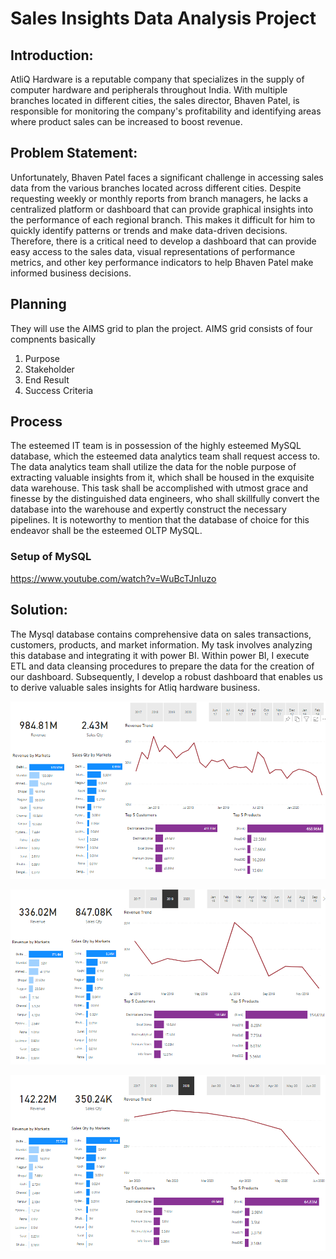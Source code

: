 # Sales Insights Data Analysis Project

## Introduction:
AtliQ Hardware is a reputable company that specializes in the supply of computer hardware and peripherals throughout India. With multiple branches located in different cities, the sales director, Bhaven Patel, is responsible for monitoring the company's profitability and identifying areas where product sales can be increased to boost revenue.

## Problem Statement:
Unfortunately, Bhaven Patel faces a significant challenge in accessing sales data from the various branches located across different cities. Despite requesting weekly or monthly reports from branch managers, he lacks a centralized platform or dashboard that can provide graphical insights into the performance of each regional branch. This makes it difficult for him to quickly identify patterns or trends and make data-driven decisions. Therefore, there is a critical need to develop a dashboard that can provide easy access to the sales data, visual representations of performance metrics, and other key performance indicators to help Bhaven Patel make informed business decisions.

## Planning
They will use the AIMS grid to plan the project. AIMS grid consists of four compnents basically
1. Purpose
2. Stakeholder
3. End Result
4. Success Criteria

## Process
The esteemed IT team is in possession of the highly esteemed MySQL database, which the esteemed data analytics team shall request access to. The data analytics team shall utilize the data for the noble purpose of extracting valuable insights from it, which shall be housed in the exquisite data warehouse. This task shall be accomplished with utmost grace and finesse by the distinguished data engineers, who shall skillfully convert the database into the warehouse and expertly construct the necessary pipelines. It is noteworthy to mention that the database of choice for this endeavor shall be the esteemed OLTP MySQL.

### Setup of MySQL
https://www.youtube.com/watch?v=WuBcTJnIuzo

## Solution:
The Mysql database contains comprehensive data on sales transactions, customers, products, and market information. My task involves analyzing this database and integrating it with power BI. Within power BI, I execute ETL and data cleansing procedures to prepare the data for the creation of our dashboard. Subsequently, I develop a robust dashboard that enables us to derive valuable sales insights for Atliq hardware business.

![Dashboard 1](https://github.com/sadafsaleem123/100-Days-of-ML-Code-with-Python/blob/main/--%20Data%20Analysis%20Project/POWERBI%20DASHBOARD%201.png)

![Dashboard 2](https://github.com/sadafsaleem123/100-Days-of-ML-Code-with-Python/blob/main/--%20Data%20Analysis%20Project/POWERBI%20DASHBOARD%202.png)

![Dashboard 3](https://github.com/sadafsaleem123/100-Days-of-ML-Code-with-Python/blob/main/--%20Data%20Analysis%20Project/POWERBI%20DASHBOARD%203.png)
